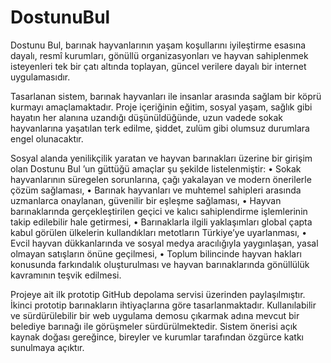 # DostunuBul

Dostunu Bul, barınak hayvanlarının yaşam koşullarını iyileştirme esasına dayalı, resmî kurumları, gönüllü organizasyonları ve hayvan sahiplenmek isteyenleri tek bir çatı altında toplayan, güncel verilere dayalı bir internet uygulamasıdır.  
 
Tasarlanan sistem, barınak hayvanları ile insanlar arasında sağlam bir köprü kurmayı amaçlamaktadır. Proje içeriğinin eğitim, sosyal yaşam, sağlık gibi hayatın her alanına uzandığı düşünüldüğünde, uzun vadede sokak hayvanlarına yaşatılan terk edilme, şiddet, zulüm gibi olumsuz durumlara engel olunacaktır.  
 
Sosyal alanda yenilikçilik yaratan ve hayvan barınakları üzerine bir girişim olan Dostunu Bul ’un güttüğü amaçlar şu şekilde listelenmiştir: • Sokak hayvanlarının süregelen sorunlarına, çağı yakalayan ve modern önerilerle çözüm sağlaması,  • Barınak hayvanları ve muhtemel sahipleri arasında uzmanlarca onaylanan, güvenilir bir eşleşme sağlaması, • Hayvan barınaklarında gerçekleştirilen geçici ve kalıcı sahiplendirme işlemlerinin takip edilebilir hale getirmesi, • Barınaklarla ilgili yaklaşımları global çapta kabul görülen ülkelerin kullandıkları metotların Türkiye’ye uyarlanması, • Evcil hayvan dükkanlarında ve sosyal medya aracılığıyla yaygınlaşan, yasal olmayan satışların önüne geçilmesi, • Toplum bilincinde hayvan hakları konusunda farkındalık oluşturulması ve hayvan barınaklarında gönüllülük kavramının teşvik edilmesi. 
 
Projeye ait ilk prototip GitHub depolama servisi üzerinden paylaşılmıştır. İkinci prototip barınakların ihtiyaçlarına göre tasarlanmaktadır. Kullanılabilir ve sürdürülebilir bir web uygulama demosu çıkarmak adına mevcut bir belediye barınağı ile görüşmeler sürdürülmektedir. Sistem önerisi açık kaynak doğası gereğince, bireyler ve kurumlar tarafından özgürce katkı sunulmaya açıktır.
